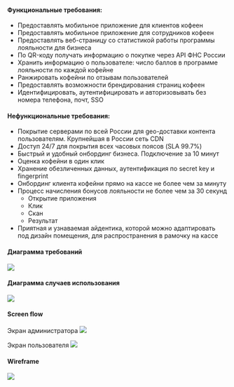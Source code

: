 #### Функциональные требования:
- Предоставлять мобильное приложение для клиентов кофеен
- Предоставлять мобильное приложение для сотрудников кофеен
- Предоставлять веб-страницу со статистикой работы программы лояльности для бизнеса 
- По QR-коду получать информацию о покупке через API ФНС России
- Хранить информацию о пользователе: число баллов в программе лояльности по каждой кофейне
- Ранжировать кофейни по отзывам пользователей
- Предоставлять возможности брендирования страниц кофеен
- Идентифицировать, аутентифицировать и авторизовывать без номера телефона, почт, SSO

#### Нефункциональные требования:
- Покрытие серверами по всей России для geo-доставки контента пользователям. Крупнейшая в России сеть CDN
- Доступ 24/7 для покрытия всех часовых поясов (SLA 99.7%)
- Быстрый и удобный онбординг бизнеса. Подключение за 10 минут
- Оценка кофейни в один клик
- Хранение обезличенных данных, аутентификация по secret key и fingerprint
- Онбординг клиента кофейни прямо на кассе не более чем за минуту
- Процесс начисления бонусов лояльности не более чем за 30 секунд
  - Открытие приложения
  - Клик
  - Скан
  - Результат
- Приятная и узнаваемая айдентика, которой можно адаптировать под дизайн помещения, для распространения в рамочку на кассе

#### Диаграммa требований
![](#sysml.jpg)

#### Диаграммa случаев использования
![](#usercase.jpg)

#### Screen flow

Экран администратора
![](#admin_screen.jpg)

Экран пользователя
![](#user_screen.jpg)


#### Wireframe

![](#gui.jpg)
